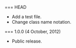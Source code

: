 === HEAD

* Add a test file.
* Change class name notation.

=== 1.0.0 (4 October, 2012)

* Public release.
